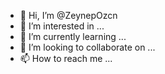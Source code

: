 - 👋 Hi, I’m @ZeynepOzcn
- 👀 I’m interested in ...
- 🌱 I’m currently learning ...
- 💞️ I’m looking to collaborate on ...
- 📫 How to reach me ...

<!---
ZeynepOzcn/ZeynepOzcn is a ✨ special ✨ repository because its `README.md` (this file) appears on your GitHub profile.
You can click the Preview link to take a look at your changes.
--->
